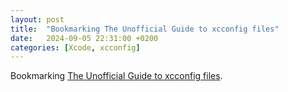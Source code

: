 ```yaml
---
layout: post
title:  "Bookmarking The Unofficial Guide to xcconfig files"
date:   2024-09-05 22:31:00 +0200
categories: [Xcode, xcconfig]
---
```

Bookmarking [The Unofficial Guide to xcconfig files](https://pewpewthespells.com/blog/xcconfig_guide.html).
